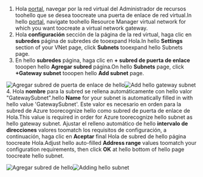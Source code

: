 1. <span data-ttu-id="03f44-101">Hola [portal](http://portal.azure.com), navegar por la red virtual del Administrador de recursos toohello que se desea toocreate una puerta de enlace de red virtual.</span><span class="sxs-lookup"><span data-stu-id="03f44-101">In hello [portal](http://portal.azure.com), navigate toohello Resource Manager virtual network for which you want toocreate a virtual network gateway.</span></span>
2. <span data-ttu-id="03f44-102">Hola **configuración** sección de la página de la red virtual, haga clic en **subredes** página de subredes de tooexpand Hola.</span><span class="sxs-lookup"><span data-stu-id="03f44-102">In hello **Settings** section of your VNet page, click **Subnets** tooexpand hello Subnets page.</span></span>
3. <span data-ttu-id="03f44-103">En hello **subredes** página, haga clic en **+ subred de puerta de enlace** tooopen hello **Agregar subred** página.</span><span class="sxs-lookup"><span data-stu-id="03f44-103">On hello **Subnets** page, click **+Gateway subnet** tooopen hello **Add subnet** page.</span></span>

  <span data-ttu-id="03f44-104">![Agregar subred de puerta de enlace de hello](./media/vpn-gateway-add-gwsubnet-rm-portal-include/addgwsubnet.png "Agregar subred de puerta de enlace de Hola")</span><span class="sxs-lookup"><span data-stu-id="03f44-104">![Add hello gateway subnet](./media/vpn-gateway-add-gwsubnet-rm-portal-include/addgwsubnet.png "Add hello gateway subnet")</span></span>
4. <span data-ttu-id="03f44-105">Hola **nombre** para la subred se rellena automáticamente con hello valor "GatewaySubnet".</span><span class="sxs-lookup"><span data-stu-id="03f44-105">hello **Name** for your subnet is automatically filled in with hello value 'GatewaySubnet'.</span></span> <span data-ttu-id="03f44-106">Este valor es necesario en orden para la subred de Azure toorecognize hello como subred de puerta de enlace de Hola.</span><span class="sxs-lookup"><span data-stu-id="03f44-106">This value is required in order for Azure toorecognize hello subnet as hello gateway subnet.</span></span> <span data-ttu-id="03f44-107">Ajustar el relleno automático de hello **intervalo de direcciones** valores toomatch los requisitos de configuración, a continuación, haga clic en **Aceptar** final Hola de subred de hello página toocreate Hola.</span><span class="sxs-lookup"><span data-stu-id="03f44-107">Adjust hello auto-filled **Address range** values toomatch your configuration requirements, then click **OK** at hello bottom of hello page toocreate hello subnet.</span></span>

  <span data-ttu-id="03f44-108">![Agregar subred de hello](./media/vpn-gateway-add-gwsubnet-rm-portal-include/addsubnetgw.png "agregando la subred de Hola")</span><span class="sxs-lookup"><span data-stu-id="03f44-108">![Adding hello subnet](./media/vpn-gateway-add-gwsubnet-rm-portal-include/addsubnetgw.png "Adding hello subnet")</span></span>
